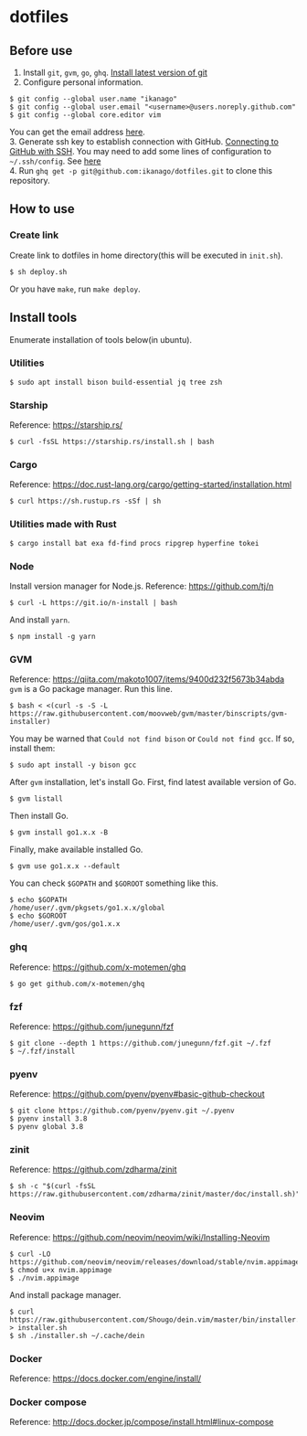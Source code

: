 # dotfiles

## Before use
1. Install `git`, `gvm`, `go`, `ghq`. [Install latest version of git](https://git-scm.com/download/linux)  
2. Configure personal information.
```
$ git config --global user.name "ikanago"
$ git config --global user.email "<username>@users.noreply.github.com"
$ git config --global core.editor vim
```
You can get the email address [here](https://github.com/settings/emails).  
3. Generate ssh key to establish connection with GitHub. [Connecting to GitHub with SSH](https://docs.github.com/ja/github/authenticating-to-github/connecting-to-github-with-ssh). You may need to add some lines of configuration to `~/.ssh/config`. See [here](https://gist.github.com/ikanago/cbbaffbef12b86f6cbb60886b30d4ac0)  
4. Run `ghq get -p git@github.com:ikanago/dotfiles.git` to clone this repository.  

## How to use
### Create link
Create link to dotfiles in home directory(this will be executed in `init.sh`).
```
$ sh deploy.sh
```
Or you have `make`, run `make deploy`.

## Install tools
Enumerate installation of tools below(in ubuntu).

### Utilities
```
$ sudo apt install bison build-essential jq tree zsh
```

### Starship
Reference: https://starship.rs/
```
$ curl -fsSL https://starship.rs/install.sh | bash
```

### Cargo
Reference: https://doc.rust-lang.org/cargo/getting-started/installation.html  
```
$ curl https://sh.rustup.rs -sSf | sh
```

### Utilities made with Rust
```
$ cargo install bat exa fd-find procs ripgrep hyperfine tokei
```

### Node
Install version manager for Node.js.
Reference: https://github.com/tj/n
```
$ curl -L https://git.io/n-install | bash
```
And install `yarn`.
```
$ npm install -g yarn
```

### GVM
Reference: https://qiita.com/makoto1007/items/9400d232f5673b34abda  
`gvm` is a Go package manager.
Run this line.
```
$ bash < <(curl -s -S -L https://raw.githubusercontent.com/moovweb/gvm/master/binscripts/gvm-installer)
```
You may be warned that `Could not find bison` or `Could not find gcc`. If so, install them:
```
$ sudo apt install -y bison gcc
```
After `gvm` installation, let's install Go. First, find latest available version of Go.
```
$ gvm listall
```
Then install Go.
```
$ gvm install go1.x.x -B
```
Finally, make available installed Go.
```
$ gvm use go1.x.x --default
```
You can check `$GOPATH` and `$GOROOT` something like this.
```
$ echo $GOPATH
/home/user/.gvm/pkgsets/go1.x.x/global
$ echo $GOROOT
/home/user/.gvm/gos/go1.x.x
```

### ghq
Reference: https://github.com/x-motemen/ghq
```
$ go get github.com/x-motemen/ghq
```

### fzf
Reference: https://github.com/junegunn/fzf
```
$ git clone --depth 1 https://github.com/junegunn/fzf.git ~/.fzf
$ ~/.fzf/install
```

### pyenv
Reference: https://github.com/pyenv/pyenv#basic-github-checkout
```
$ git clone https://github.com/pyenv/pyenv.git ~/.pyenv
$ pyenv install 3.8
$ pyenv global 3.8
```

### zinit
Reference: https://github.com/zdharma/zinit  
```
$ sh -c "$(curl -fsSL https://raw.githubusercontent.com/zdharma/zinit/master/doc/install.sh)"
```

### Neovim
Reference: https://github.com/neovim/neovim/wiki/Installing-Neovim
```
$ curl -LO https://github.com/neovim/neovim/releases/download/stable/nvim.appimage
$ chmod u+x nvim.appimage
$ ./nvim.appimage
```
And install package manager.
```
$ curl https://raw.githubusercontent.com/Shougo/dein.vim/master/bin/installer.sh > installer.sh
$ sh ./installer.sh ~/.cache/dein
```

### Docker
Reference: https://docs.docker.com/engine/install/  

### Docker compose
Reference: http://docs.docker.jp/compose/install.html#linux-compose
